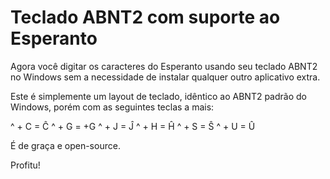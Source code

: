 Teclado ABNT2 com suporte ao Esperanto
===

Agora você digitar os caracteres do Esperanto usando seu teclado ABNT2 no Windows sem a necessidade de instalar qualquer outro aplicativo extra.

Este é simplemente um layout de teclado, idêntico ao ABNT2 padrão do Windows, porém com as seguintes teclas a mais:

^ + C = Ĉ
^ + G = +G
^ + J = Ĵ 
^ + H = Ĥ
^ + S = Ŝ
^ + U = Û

É de graça e open-source.

Profitu!
